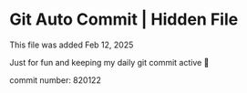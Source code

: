 # Git Auto Commit | Hidden File

This file was added Feb 12, 2025

Just for fun and keeping my daily git commit active 🤪

commit number: 820122
